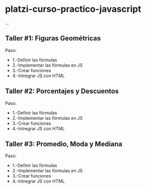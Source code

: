 # platzi-curso-practico-javascript

...

## Taller #1: Figuras Geométricas

Paso:
- 1.-Definir las fórmulas
- 2.-Implementar las fórmulas en JS
- 3.-Crear funciones
- 4.-Intregrar JS con HTML

## Taller #2: Porcentajes y Descuentos

Paso:
- 1.-Definir las fórmulas
- 2.-Implementar las fórmulas en JS
- 3.-Crear funciones
- 4.-Intregrar JS con HTML

## Taller #3: Promedio, Moda y Mediana

Paso:
- 1.-Definir las fórmulas
- 2.-Implementar las fórmulas en JS
- 3.-Crear funciones
- 4.-Intregrar JS con HTML